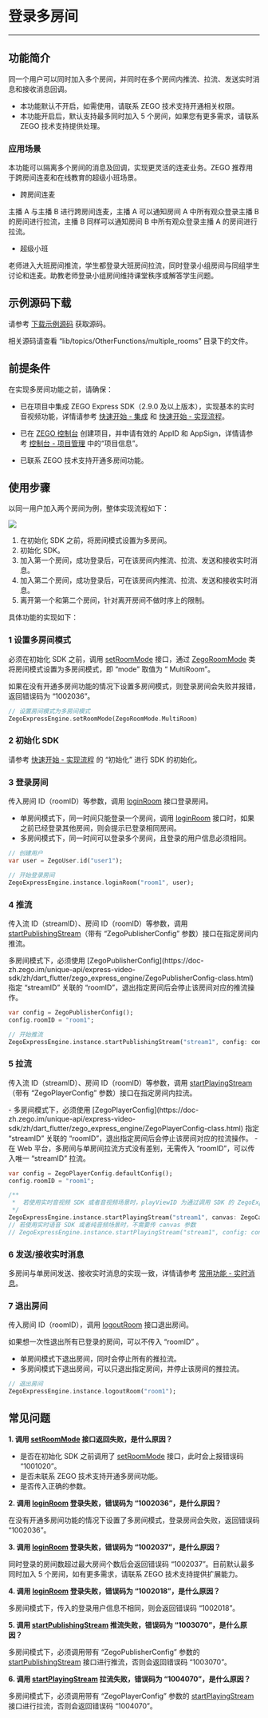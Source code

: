 # 登录多房间

---

## 功能简介

同一个用户可以同时加入多个房间，并同时在多个房间内推流、拉流、发送实时消息和接收消息回调。

<Note title="说明">

- 本功能默认不开启，如需使用，请联系 ZEGO 技术支持开通相关权限。
- 本功能开启后，默认支持最多同时加入 5 个房间，如果您有更多需求，请联系 ZEGO 技术支持提供处理。

</Note>




### 应用场景

本功能可以隔离多个房间的消息及回调，实现更灵活的连麦业务。ZEGO 推荐用于跨房间连麦和在线教育的超级小班场景。

- 跨房间连麦

主播 A 与主播 B 进行跨房间连麦，主播 A 可以通知房间 A 中所有观众登录主播 B 的房间进行拉流，主播 B 同样可以通知房间 B 中所有观众登录主播 A 的房间进行拉流。


- 超级小班

老师进入大班房间推流，学生都登录大班房间拉流，同时登录小组房间与同组学生讨论和连麦。助教老师登录小组房间维持课堂秩序或解答学生问题。



## 示例源码下载

请参考 [下载示例源码](https://doc-zh.zego.im/article/13195) 获取源码。

相关源码请查看 “lib/topics/OtherFunctions/multiple_rooms” 目录下的文件。

## 前提条件

在实现多房间功能之前，请确保：

- 已在项目中集成 ZEGO Express SDK（2.9.0 及以上版本），实现基本的实时音视频功能，详情请参考 [快速开始 - 集成](https://doc-zh.zego.im/article/13196) 和 [快速开始 - 实现流程](https://doc-zh.zego.im/article/13197)。
- 已在 [ZEGO 控制台](https://console.zego.im) 创建项目，并申请有效的 AppID 和 AppSign，详情请参考 [控制台 - 项目管理](/console/project-info) 中的“项目信息”。

- 已联系 ZEGO 技术支持开通多房间功能。


## 使用步骤

以同一用户加入两个房间为例，整体实现流程如下：

<Frame width="512" height="auto" caption=""><img src="https://doc-media.zego.im/sdk-doc/Pics/Common/MultiRoom/MultiRoom_new.png" /></Frame>

1. 在初始化 SDK 之前，将房间模式设置为多房间。
2. 初始化 SDK。
3. 加入第一个房间，成功登录后，可在该房间内推流、拉流、发送和接收实时消息。
4. 加入第二个房间，成功登录后，可在该房间内推流、拉流、发送和接收实时消息。
5. 离开第一个和第二个房间，针对离开房间不做时序上的限制。

具体功能的实现如下：


### 1 设置多房间模式

必须在初始化 SDK 之前，调用 [setRoomMode](https://doc-zh.zego.im/unique-api/express-video-sdk/zh/dart_flutter/zego_express_engine/ZegoExpressEngine/setRoomMode.html) 接口，通过 [ZegoRoomMode](https://doc-zh.zego.im/unique-api/express-video-sdk/zh/dart_flutter/zego_express_engine/ZegoRoomMode.html) 类将房间模式设置为多房间模式，即 “mode” 取值为 “ MultiRoom”。

<Note title="说明">

如果在没有开通多房间功能的情况下设置多房间模式，则登录房间会失败并报错，返回错误码为 “1002036”。

</Note>




```dart
// 设置房间模式为多房间模式
ZegoExpressEngine.setRoomMode(ZegoRoomMode.MultiRoom)
```

### 2 初始化 SDK

请参考 [快速开始 - 实现流程](https://doc-zh.zego.im/article/13197#CreateEngine) 的 “初始化”  进行 SDK 的初始化。

### 3 登录房间

传入房间 ID（roomID）等参数，调用 [loginRoom](https://doc-zh.zego.im/unique-api/express-video-sdk/zh/dart_flutter/zego_express_engine/ZegoExpressEngineRoom/loginRoom.html) 接口登录房间。

- 单房间模式下，同一时间只能登录一个房间，调用 [loginRoom](https://doc-zh.zego.im/unique-api/express-video-sdk/zh/dart_flutter/zego_express_engine/ZegoExpressEngineRoom/loginRoom.html) 接口时，如果之前已经登录其他房间，则会提示已登录相同房间。
- 多房间模式下，同一时间可以登录多个房间，且登录的用户信息必须相同。

```dart
// 创建用户
var user = ZegoUser.id("user1");

// 开始登录房间
ZegoExpressEngine.instance.loginRoom("room1", user);
```


### 4 推流

传入流 ID（streamID）、房间 ID（roomID）等参数，调用 [startPublishingStream](https://doc-zh.zego.im/unique-api/express-video-sdk/zh/dart_flutter/zego_express_engine/ZegoExpressEnginePublisher/startPublishingStream.html)（带有 “ZegoPublisherConfig” 参数）接口在指定房间内推流。

<Warning title="注意">
多房间模式下，必须使用 [ZegoPublisherConfig](https://doc-zh.zego.im/unique-api/express-video-sdk/zh/dart_flutter/zego_express_engine/ZegoPublisherConfig-class.html) 指定 “streamID” 关联的 “roomID”，退出指定房间后会停止该房间对应的推流操作。

</Warning>



```dart
var config = ZegoPublisherConfig();
config.roomID = "room1";

// 开始推流
ZegoExpressEngine.instance.startPublishingStream("stream1", config: config, channel: ZegoPublishChannel.Main);
```

### 5 拉流

传入流 ID（streamID）、房间 ID（roomID）等参数，调用 [startPlayingStream](https://doc-zh.zego.im/unique-api/express-video-sdk/zh/dart_flutter/zego_express_engine/ZegoExpressEnginePlayer/startPlayingStream.html)（带有 “ZegoPlayerConfig” 参数）接口在指定房间内拉流。

<Warning title="注意">
- 多房间模式下，必须使用 [ZegoPlayerConfig](https://doc-zh.zego.im/unique-api/express-video-sdk/zh/dart_flutter/zego_express_engine/ZegoPlayerConfig-class.html) 指定 “streamID” 关联的 “roomID”，退出指定房间后会停止该房间对应的拉流操作。
- 在 Web 平台，多房间与单房间拉流方式没有差别，无需传入 “roomID”，可以传入唯一 “streamID” 拉流。
</Warning>




```dart
var config = ZegoPlayerConfig.defaultConfig();
config.roomID = "room1";

/**
 *  若使用实时音视频 SDK 或者音视频场景时，playViewID 为通过调用 SDK 的 ZegoExpressEngine.instance.createCanvasView 获取的 viewID
 */
ZegoExpressEngine.instance.startPlayingStream("stream1", canvas: ZegoCanvas(playViewID), config: config);
// 若使用实时语音 SDK 或者纯音频场景时，不需要传 canvas 参数
// ZegoExpressEngine.instance.startPlayingStream("stream1", config: config);
```


### 6 发送/接收实时消息

多房间与单房间发送、接收实时消息的实现一致，详情请参考 [常用功能 - 实时消息](https://doc-zh.zego.im/article/15310)。

### 7 退出房间

传入房间 ID（roomID），调用 [logoutRoom](https://doc-zh.zego.im/unique-api/express-video-sdk/zh/dart_flutter/zego_express_engine/ZegoExpressEngineRoom/logoutRoom.html) 接口退出房间。

<Note title="说明">
如果想一次性退出所有已登录的房间，可以不传入 “roomID” 。

</Note>



- 单房间模式下退出房间，同时会停止所有的推拉流。
- 多房间模式下退出房间，可以只退出指定房间，并停止该房间的推拉流。


```dart
// 退出房间
ZegoExpressEngine.instance.logoutRoom("room1");
```


## 常见问题

**1. 调用 [setRoomMode](https://doc-zh.zego.im/unique-api/express-video-sdk/zh/dart_flutter/zego_express_engine/ZegoExpressEngine/setRoomMode.html) 接口返回失败，是什么原因？**

- 是否在初始化 SDK 之前调用了 [setRoomMode](https://doc-zh.zego.im/unique-api/express-video-sdk/zh/dart_flutter/zego_express_engine/ZegoExpressEngine/setRoomMode.html) 接口，此时会上报错误码 “1001020”。
- 是否未联系 ZEGO 技术支持开通多房间功能。
- 是否传入正确的参数。

**2. 调用 [loginRoom](https://doc-zh.zego.im/unique-api/express-video-sdk/zh/dart_flutter/zego_express_engine/ZegoExpressEngineRoom/loginRoom.html) 登录失败，错误码为 “1002036”，是什么原因？**

在没有开通多房间功能的情况下设置了多房间模式，登录房间会失败，返回错误码 “1002036”。

**3. 调用 [loginRoom](https://doc-zh.zego.im/unique-api/express-video-sdk/zh/dart_flutter/zego_express_engine/ZegoExpressEngineRoom/loginRoom.html) 登录失败，错误码为 “1002037”，是什么原因？**

同时登录的房间数超过最大房间个数后会返回错误码 “1002037”。目前默认最多同时加入 5 个房间，如有更多需求，请联系 ZEGO 技术支持提供扩展能力。

**4. 调用 [loginRoom](https://doc-zh.zego.im/unique-api/express-video-sdk/zh/dart_flutter/zego_express_engine/ZegoExpressEngineRoom/loginRoom.html) 登录失败，错误码为 “1002018”，是什么原因？**

多房间模式下，传入的登录用户信息不相同，则会返回错误码 “1002018”。

**5. 调用 [startPublishingStream](https://doc-zh.zego.im/unique-api/express-video-sdk/zh/dart_flutter/zego_express_engine/ZegoExpressEnginePublisher/startPublishingStream.html) 推流失败，错误码为 “1003070”，是什么原因？**

多房间模式下，必须调用带有 “ZegoPublisherConfig” 参数的 [startPublishingStream](https://doc-zh.zego.im/unique-api/express-video-sdk/zh/dart_flutter/zego_express_engine/ZegoExpressEnginePublisher/startPublishingStream.html) 接口进行推流，否则会返回错误码 “1003070”。

**6. 调用 [startPlayingStream](https://doc-zh.zego.im/unique-api/express-video-sdk/zh/dart_flutter/zego_express_engine/ZegoExpressEnginePlayer/startPlayingStream.html) 拉流失败，错误码为 “1004070”，是什么原因？**

多房间模式下，必须调用带有 “ZegoPlayerConfig” 参数的 [startPlayingStream](https://doc-zh.zego.im/unique-api/express-video-sdk/zh/dart_flutter/zego_express_engine/ZegoExpressEnginePlayer/startPlayingStream.html) 接口进行拉流，否则会返回错误码 “1004070”。

<Content />